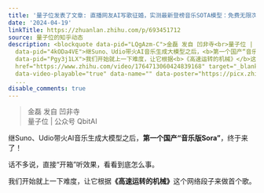 ```yaml
---
title: '量子位发表了文章: 直播网友AI写歌征婚，实测最新登榜音乐SOTA模型：免费无限次，一键生成'
date: '2024-04-19'
linkTitle: https://zhuanlan.zhihu.com/p/693451712
source: 量子位的知乎动态
description: <blockquote data-pid="LQgAzm-C">金磊 发自 凹非寺<br>量子位 | 公众号 QbitAI</blockquote><p
  data-pid="4kODa4VE">继Suno、Udio带火AI音乐生成大模型之后，<b>第一个国产“音乐版Sora”</b>，终于来了！</p><p data-pid="EZjXDNKy">话不多说，直接“开箱”听效果，看看到底怎么事。</p><p
  data-pid="Pgy3j1LX">我们开始就上一下难度，让它根据<b>《高速运转的机械》</b>这个网络段子来做首个歌。</p><a class="video-box"
  href="https://www.zhihu.com/video/1764713060424839168" target="_blank" data-video-id=""
  data-video-playable="true" data-name="" data-poster="https://picx.zhimg.com/v2-3d53e6df63c2e2a67d094bc5d4d7e050.jpg?source=382ee89a"
  ...
disable_comments: true
---
```

<blockquote data-pid="LQgAzm-C">金磊 发自 凹非寺<br>量子位 | 公众号 QbitAI</blockquote><p data-pid="4kODa4VE">继Suno、Udio带火AI音乐生成大模型之后，<b>第一个国产“音乐版Sora”</b>，终于来了！</p><p data-pid="EZjXDNKy">话不多说，直接“开箱”听效果，看看到底怎么事。</p><p data-pid="Pgy3j1LX">我们开始就上一下难度，让它根据<b>《高速运转的机械》</b>这个网络段子来做首个歌。</p><a class="video-box" href="https://www.zhihu.com/video/1764713060424839168" target="_blank" data-video-id="" data-video-playable="true" data-name="" data-poster="https://picx.zhimg.com/v2-3d53e6df63c2e2a67d094bc5d4d7e050.jpg?source=382ee89a" ...